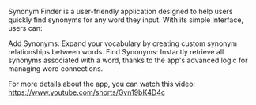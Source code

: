 Synonym Finder is a user-friendly application designed to help users quickly find synonyms for any word they input. With its simple interface, users can:

Add Synonyms: Expand your vocabulary by creating custom synonym relationships between words.
Find Synonyms: Instantly retrieve all synonyms associated with a word, thanks to the app's advanced logic for managing word connections.

For more details about the app, you can watch this video: https://www.youtube.com/shorts/Gvn19bK4D4c

